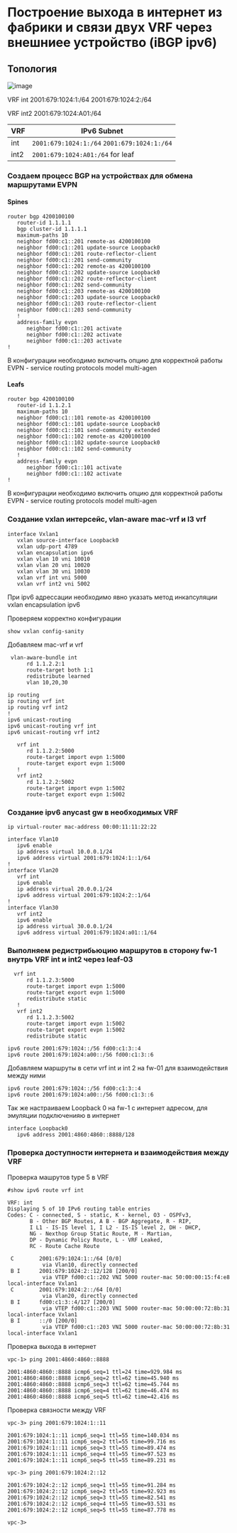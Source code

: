 # Построение выхода в интернет из фабрики и связи двух VRF через внешниее устройство (iBGP ipv6)

## Топология 

![image](https://github.com/user-attachments/assets/db373b73-f9a6-4f01-b6da-3e1ee219d08d)

VRF int
2001:679:1024:1:/64
2001:679:1024:2:/64

VRF int2 
2001:679:1024:A01:/64

| **VRF**       | **IPv6 Subnet**           | 
|---------------------|-------------------------|
| int  | `2001:679:1024:1:/64` `2001:679:1024:1:/64`                  | 
| int2  | `2001:679:1024:A01:/64` for leaf                  | 


### Создаем процесс BGP на устройствах для обмена маршрутами EVPN 

#### Spines

```
router bgp 4200100100
   router-id 1.1.1.1
   bgp cluster-id 1.1.1.1
   maximum-paths 10
   neighbor fd00:c1::201 remote-as 4200100100
   neighbor fd00:c1::201 update-source Loopback0
   neighbor fd00:c1::201 route-reflector-client
   neighbor fd00:c1::201 send-community
   neighbor fd00:c1::202 remote-as 4200100100
   neighbor fd00:c1::202 update-source Loopback0
   neighbor fd00:c1::202 route-reflector-client
   neighbor fd00:c1::202 send-community
   neighbor fd00:c1::203 remote-as 4200100100
   neighbor fd00:c1::203 update-source Loopback0
   neighbor fd00:c1::203 route-reflector-client
   neighbor fd00:c1::203 send-community
   !
   address-family evpn
      neighbor fd00:c1::201 activate
      neighbor fd00:c1::202 activate
      neighbor fd00:c1::203 activate
!
```

В конфигурации необходимо включить опцию для корректной работы EVPN - service routing protocols model multi-agen

#### Leafs

```
router bgp 4200100100
   router-id 1.1.2.1
   maximum-paths 10
   neighbor fd00:c1::101 remote-as 4200100100
   neighbor fd00:c1::101 update-source Loopback0
   neighbor fd00:c1::101 send-community extended
   neighbor fd00:c1::102 remote-as 4200100100
   neighbor fd00:c1::102 update-source Loopback0
   neighbor fd00:c1::102 send-community
   !
   address-family evpn
      neighbor fd00:c1::101 activate
      neighbor fd00:c1::102 activate
!
```

В конфигурации необходимо включить опцию для корректной работы EVPN - service routing protocols model multi-agen

### Создание vxlan интерсейс, vlan-aware mac-vrf и l3 vrf

```
interface Vxlan1
   vxlan source-interface Loopback0
   vxlan udp-port 4789
   vxlan encapsulation ipv6
   vxlan vlan 10 vni 10010
   vxlan vlan 20 vni 10020
   vxlan vlan 30 vni 10030
   vxlan vrf int vni 5000
   vxlan vrf int2 vni 5002
```

При ipv6 адрессации необходимо явно указать метод инкапсуляции vxlan encapsulation ipv6

Проверяем корректно конфигурации

```
show vxlan config-sanity
```

Добавляем mac-vrf и vrf

```
 vlan-aware-bundle int
      rd 1.1.2.2:1
      route-target both 1:1
      redistribute learned
      vlan 10,20,30

ip routing
ip routing vrf int
ip routing vrf int2
!
ipv6 unicast-routing
ipv6 unicast-routing vrf int
ipv6 unicast-routing vrf int2

   vrf int
      rd 1.1.2.2:5000
      route-target import evpn 1:5000
      route-target export evpn 1:5000
   !
   vrf int2
      rd 1.1.2.2:5002
      route-target import evpn 1:5002
      route-target export evpn 1:5002

```

### Создание ipv6 anycast gw в необходимых VRF

```
ip virtual-router mac-address 00:00:11:11:22:22

interface Vlan10
   ipv6 enable
   ip address virtual 10.0.0.1/24
   ipv6 address virtual 2001:679:1024:1::1/64
!
interface Vlan20
   vrf int
   ipv6 enable
   ip address virtual 20.0.0.1/24
   ipv6 address virtual 2001:679:1024:2::1/64
!
interface Vlan30
   vrf int2
   ipv6 enable
   ip address virtual 30.0.0.1/24
   ipv6 address virtual 2001:679:1024:a01::1/64

```

### Выполняем редистрибьюцию маршрутов в сторону fw-1 внутрь VRF int и int2 через leaf-03

```
  vrf int
      rd 1.1.2.3:5000
      route-target import evpn 1:5000
      route-target export evpn 1:5000
      redistribute static
   !
   vrf int2
      rd 1.1.2.3:5002
      route-target import evpn 1:5002
      route-target export evpn 1:5002
      redistribute static

ipv6 route 2001:679:1024::/56 fd00:c1:3::4
ipv6 route 2001:679:1024:a00::/56 fd00:c1:3::6
```

Добавляем маршруты в сети vrf int и int 2 на fw-01 для взаимодействия между ними

```
ipv6 route 2001:679:1024::/56 fd00:c1:3::4
ipv6 route 2001:679:1024:a00::/56 fd00:c1:3::6
```

Так же настраиваем Loopback 0 на fw-1 с интернет адресом, для эмуляции подключенияю в интернет

```
interface Loopback0
   ipv6 address 2001:4860:4860::8888/128
```


### Проверка доступности интернета и взаимодействия между VRF

Проверка машрутов type 5 в VRF

```
#show ipv6 route vrf int

VRF: int
Displaying 5 of 10 IPv6 routing table entries
Codes: C - connected, S - static, K - kernel, O3 - OSPFv3,
       B - Other BGP Routes, A B - BGP Aggregate, R - RIP,
       I L1 - IS-IS level 1, I L2 - IS-IS level 2, DH - DHCP,
       NG - Nexthop Group Static Route, M - Martian,
       DP - Dynamic Policy Route, L - VRF Leaked,
       RC - Route Cache Route

 C        2001:679:1024:1::/64 [0/0]
           via Vlan10, directly connected
 B I      2001:679:1024:2::12/128 [200/0]
           via VTEP fd00:c1::202 VNI 5000 router-mac 50:00:00:15:f4:e8 local-interface Vxlan1
 C        2001:679:1024:2::/64 [0/0]
           via Vlan20, directly connected
 B I      fd00:c1:3::4/127 [200/0]
           via VTEP fd00:c1::203 VNI 5000 router-mac 50:00:00:72:8b:31 local-interface Vxlan1
 B I      ::/0 [200/0]
           via VTEP fd00:c1::203 VNI 5000 router-mac 50:00:00:72:8b:31 local-interface Vxlan1
```

Проверка выхода в интернет

```
vpc-1> ping 2001:4860:4860::8888

2001:4860:4860::8888 icmp6_seq=1 ttl=24 time=929.984 ms
2001:4860:4860::8888 icmp6_seq=2 ttl=62 time=45.940 ms
2001:4860:4860::8888 icmp6_seq=3 ttl=62 time=45.744 ms
2001:4860:4860::8888 icmp6_seq=4 ttl=62 time=46.474 ms
2001:4860:4860::8888 icmp6_seq=5 ttl=62 time=42.416 ms

```

Проверка связности между VRF


```
vpc-3> ping 2001:679:1024:1::11

2001:679:1024:1::11 icmp6_seq=1 ttl=55 time=140.034 ms
2001:679:1024:1::11 icmp6_seq=2 ttl=55 time=99.716 ms
2001:679:1024:1::11 icmp6_seq=3 ttl=55 time=89.474 ms
2001:679:1024:1::11 icmp6_seq=4 ttl=55 time=97.523 ms
2001:679:1024:1::11 icmp6_seq=5 ttl=55 time=89.231 ms

vpc-3> ping 2001:679:1024:2::12

2001:679:1024:2::12 icmp6_seq=1 ttl=55 time=91.284 ms
2001:679:1024:2::12 icmp6_seq=2 ttl=55 time=92.923 ms
2001:679:1024:2::12 icmp6_seq=3 ttl=55 time=82.541 ms
2001:679:1024:2::12 icmp6_seq=4 ttl=55 time=93.531 ms
2001:679:1024:2::12 icmp6_seq=5 ttl=55 time=87.778 ms

vpc-3>
```







